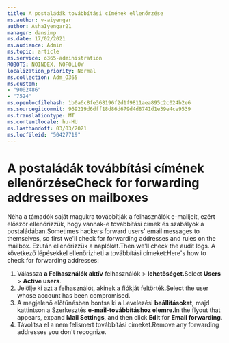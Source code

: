 ```yaml
---
title: A postaládák továbbítási címének ellenőrzése
ms.author: v-aiyengar
author: AshaIyengar21
manager: dansimp
ms.date: 17/02/2021
ms.audience: Admin
ms.topic: article
ms.service: o365-administration
ROBOTS: NOINDEX, NOFOLLOW
localization_priority: Normal
ms.collection: Adm_O365
ms.custom:
- "9002486"
- "7524"
ms.openlocfilehash: 1b0a6c8fe368196f2d1f9811aea895c2c024b2e6
ms.sourcegitcommit: 969219d6dff18d86d679d4d8741d1e39e4ce9539
ms.translationtype: MT
ms.contentlocale: hu-HU
ms.lasthandoff: 03/03/2021
ms.locfileid: "50427719"
---
```

# <a name="check-for-forwarding-addresses-on-mailboxes"></a><span data-ttu-id="af53a-102">A postaládák továbbítási címének ellenőrzése</span><span class="sxs-lookup"><span data-stu-id="af53a-102">Check for forwarding addresses on mailboxes</span></span>

<span data-ttu-id="af53a-103">Néha a támadók saját magukra továbbítják a felhasználók e-mailjeit, ezért először ellenőrizzük, hogy vannak-e továbbítási címek és szabályok a postaládában.</span><span class="sxs-lookup"><span data-stu-id="af53a-103">Sometimes hackers forward users' email messages to themselves, so first we'll check for forwarding addresses and rules on the mailbox.</span></span> <span data-ttu-id="af53a-104">Ezután ellenőrizzük a naplókat.</span><span class="sxs-lookup"><span data-stu-id="af53a-104">Then we'll check the audit logs.</span></span> <span data-ttu-id="af53a-105">A következő lépésekkel ellenőrizheti a továbbítási címeket:</span><span class="sxs-lookup"><span data-stu-id="af53a-105">Here's how to check for forwarding addresses:</span></span>

1. <span data-ttu-id="af53a-106">Válassza **a Felhasználók aktív** felhasználók  >  **lehetőséget.**</span><span class="sxs-lookup"><span data-stu-id="af53a-106">Select **Users** > **Active users**.</span></span>
1. <span data-ttu-id="af53a-107">Jelölje ki azt a felhasználót, akinek a fiókját feltörték.</span><span class="sxs-lookup"><span data-stu-id="af53a-107">Select the user whose account has been compromised.</span></span>
1. <span data-ttu-id="af53a-108">A megjelenő előtűnésben bontsa ki a Levelezési **beállításokat,** majd kattintson a Szerkesztés  **e-mail-továbbításhoz elemre.**</span><span class="sxs-lookup"><span data-stu-id="af53a-108">In the flyout that appears, expand **Mail Settings**, and then click **Edit** for **Email forwarding**.</span></span>
1. <span data-ttu-id="af53a-109">Távolítsa el a nem felismert továbbítási címeket.</span><span class="sxs-lookup"><span data-stu-id="af53a-109">Remove any forwarding addresses you don't recognize.</span></span>